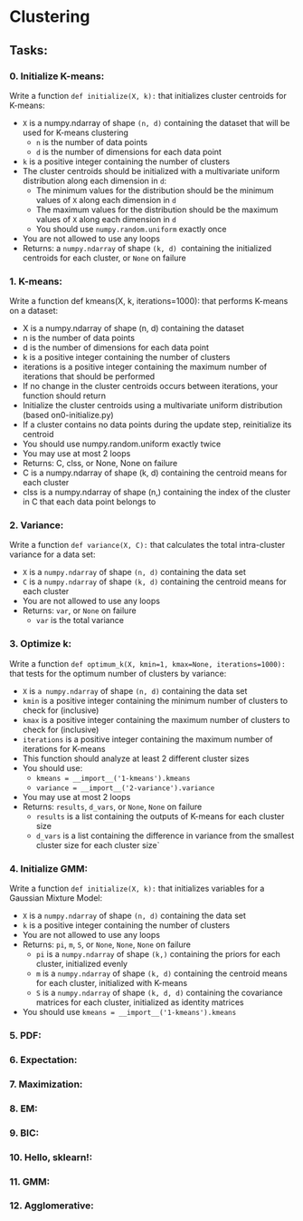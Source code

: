 # Clustering

## Tasks:

### 0. Initialize K-means:
Write a function ``def initialize(X, k):`` that initializes cluster centroids for K-means:

- ``X`` is a numpy.ndarray of shape ``(n, d)`` containing the dataset that will be used for K-means clustering
  - ``n`` is the number of data points
  - ``d`` is the number of dimensions for each data point
- ``k`` is a positive integer containing the number of clusters
- The cluster centroids should be initialized with a multivariate uniform distribution along each dimension in ``d``:
  - The minimum values for the distribution should be the minimum values of ``X`` along each dimension in ``d``
  - The maximum values for the distribution should be the maximum values of ``X`` along each dimension in ``d``
  - You should use ``numpy.random.uniform`` exactly once
- You are not allowed to use any loops
- Returns: a ``numpy.ndarray`` of shape ``(k, d) ``containing the initialized centroids for each cluster, or ``None`` on failure

### 1. K-means:
Write a function def kmeans(X, k, iterations=1000): that performs K-means on a dataset:

- X is a numpy.ndarray of shape (n, d) containing the dataset
- n is the number of data points
- d is the number of dimensions for each data point
- k is a positive integer containing the number of clusters
- iterations is a positive integer containing the maximum number of iterations that should be performed
- If no change in the cluster centroids occurs between iterations, your function should return
- Initialize the cluster centroids using a multivariate uniform distribution (based on0-initialize.py)
- If a cluster contains no data points during the update step, reinitialize its centroid
- You should use numpy.random.uniform exactly twice
- You may use at most 2 loops
- Returns: C, clss, or None, None on failure
- C is a numpy.ndarray of shape (k, d) containing the centroid means for each cluster
- clss is a numpy.ndarray of shape (n,) containing the index of the cluster in C that each data point belongs to

### 2. Variance:
Write a function ``def variance(X, C):`` that calculates the total intra-cluster variance for a data set:

- ``X`` is a ``numpy.ndarray`` of shape ``(n, d)`` containing the data set
- ``C`` is a ``numpy.ndarray`` of shape ``(k, d)`` containing the centroid means for each cluster
- You are not allowed to use any loops
- Returns: ``var``, or ``None`` on failure
  - ``var`` is the total variance

### 3. Optimize k:
Write a function ``def optimum_k(X, kmin=1, kmax=None, iterations=1000):`` that tests for the optimum number of clusters by variance:

- ``X`` is ``a numpy.ndarray`` of shape ``(n, d)`` containing the data set
- ``kmin`` is a positive integer containing the minimum number of clusters to check for (inclusive)
- ``kmax`` is a positive integer containing the maximum number of clusters to check for (inclusive)
- ``iterations`` is a positive integer containing the maximum number of iterations for K-means
- This function should analyze at least 2 different cluster sizes
- You should use:
  - ``kmeans = __import__('1-kmeans').kmeans``
  - ``variance = __import__('2-variance').variance``
- You may use at most 2 loops
- Returns: ``results``, ``d_vars``, or ``None``, ``None`` on failure
  - ``results`` is a list containing the outputs of K-means for each cluster size
  - ``d_vars`` is a list containing the difference in variance from the smallest cluster size for each cluster size`

### 4. Initialize GMM:
Write a function ``def initialize(X, k):`` that initializes variables for a Gaussian Mixture Model:

- ``X`` is a ``numpy.ndarray`` of shape ``(n, d)`` containing the data set
- ``k`` is a positive integer containing the number of clusters
- You are not allowed to use any loops
- Returns: ``pi``, ``m``, ``S``, or ``None``, ``None``, ``None`` on failure
  - ``pi`` is a ``numpy.ndarray`` of shape ``(k,)`` containing the priors for each cluster, initialized evenly
  - ``m`` is a ``numpy.ndarray`` of shape ``(k, d)`` containing the centroid means for each cluster, initialized with K-means
  - ``S`` is a ``numpy.ndarray`` of shape ``(k, d, d)`` containing the covariance matrices for each cluster, initialized as identity matrices
- You should use ``kmeans = __import__('1-kmeans').kmeans``

### 5. PDF:
### 6. Expectation:
### 7. Maximization:
### 8. EM:
### 9. BIC:
### 10. Hello, sklearn!:
### 11. GMM:
### 12. Agglomerative:
